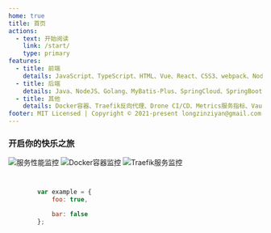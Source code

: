 ```yaml
---
home: true
title: 首页
actions:
  - text: 开始阅读
    link: /start/
    type: primary
features:
  - title: 前端
    details: JavaScript、TypeScript、HTML、Vue、React、CSS3、webpack、NodeJS等技术学习记录
  - title: 后端
    details: Java、NodeJS、Golang、MyBatis-Plus、SpringCloud、SpringBoot、Gin、Iris、Fastify、MySQL、MongoDB等设计后端技术学习记录
  - title: 其他
    details: Docker容器、Traefik反向代理、Drone CI/CD、Metrics服务指标、Vault数据管理、各个插件编写等学习记录
footer: MIT Licensed | Copyright © 2021-present longzinziyan@gmail.com
---
```


### 开启你的快乐之旅

 <div class="home-img">
  <img src="/images/system.png" alt="服务性能监控"/>
  <img src="/images/docker.png" alt="Docker容器监控"/>
  <img src="/images/traefik.png" alt="Traefik服务监控"/>
</div>


```js


		var example = {
			foo: true,

			bar: false
		};



```
